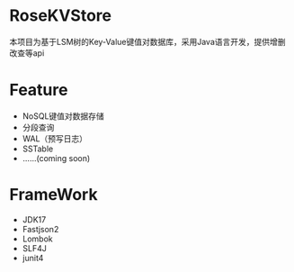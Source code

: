 # RoseKVStore
本项目为基于LSM树的Key-Value键值对数据库，采用Java语言开发，提供增删改查等api

# Feature
- NoSQL键值对数据存储
- 分段查询
- WAL（预写日志）
- SSTable
- ......(coming soon)

# FrameWork
- JDK17
- Fastjson2
- Lombok
- SLF4J
- junit4
